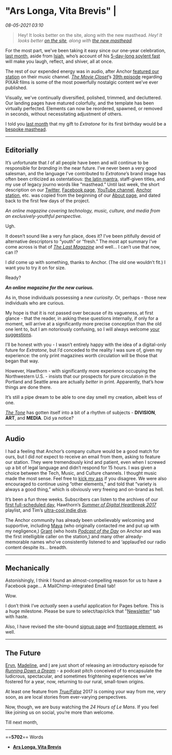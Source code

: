 # "Ars Longa, Vita Brevis" | 

*08-05-2021 03:10* 

> Hey! It looks better on the site, along with the new masthead.
*Hey! It looks better [on the site](http://extratone.com/freq/13), along with [the new masthead](http://extratone.com/masthead).*

  
For the most part, we've been taking it easy since our one-year celebration, [last month](http://extratone.com/freq/12), aside from [Isiah](https://twitter.com/ammnontet), who’s account of his [5-day-long soylent fast](http://bit.ly/isiahsoylent) will make you laugh, reflect, and shiver, all at once.

The rest of our expended energy was in audio, after Anchor [featured our station](http://bit.ly/anchorfeatured) on their music channel. [*The Movie Closet*](http://extratone.com/moviecloset)’s [39th episode](http://bit.ly/moviecloset39) regarding PIXAR films is some of the most powerfully nostalgic content we’ve ever published.

Visually, we've continually diversified, polished, trimmed, and decluttered. Our landing pages have matured colorfully, and the template has been virtually perfected. Elements can now be reordered, spawned, or removed in seconds, without necessitating adjustment of others.

I told you [last month](http://bit.ly/freq12) that my gift to *Extratone* for its first birthday would be a [bespoke masthead](http://extratone.com/masthead).

***

## Editorially

It’s unfortunate that *I* of all people have been and will continue to be responsible for *branding* in the near future. I’ve never been a very good salesman, and the language I’ve contributed to *Extratone*’s brand image has often been criticized as ostentatious: [the latin mantra](http://bit.ly/scribam), staff-given titles, and my use of legacy journo words like “masthead.” Until last week, the short description on our [Twitter](http://twitter.com/extratone), [Facebook page](http://facebook.com/extratonemagazine), [YouTube channel](http://youtube.com/extratone), [Anchor station](http://extratone.com/anchor), etc. was copied from the beginning of our [About page](http://extratone.com/about), and dated back to the first few days of the project.

*An online magazine covering technology, music, culture, and media from an exclusively-youthful perspective.*

Ugh.

It doesn’t sound like a very fun place, does it? I’ve been pitifully devoid of alternative descriptors to “youth” or “fresh.” The most apt summary I’ve come across is that of [*The Last Magazine*](https://thelast-magazine.com/info/) and well… I can’t use that now, can I?

I *did* come up with something, thanks to Anchor. (The old one wouldn’t fit.) I want you to try it on for size.

Ready?

***An online magazine for the new curious.***

As in, those individuals possessing a *new curiosity*. Or, perhaps - those new individuals who are curious.

My hope is that it is not passed over because of its vagueness, at first glance - that the reader, in asking these questions internally, if only for a moment, will arrive at a significantly more precise conception than the old one lent to, but I am notoriously confusing, so I will always welcome [your suggestions](http://extratone.com/bilge).

I’ll be honest with you - I wasn’t entirely happy with the idea of a digital-only future for *Extratone*, but I’d conceded to the reality I was sure of, given my experience: the only print magazines worth circulation will be those that began that way.

However, Hawthorn - with significantly more experience occupying the Northwestern U.S. - insists that our prospects for pure circulation in the Portland and Seattle area are actually *better* in print. Apparently, that’s how things are done there.

It’s still a pipe dream to be able to one day smell my creation, albeit less of one.

[*The Tone*](http://bit.ly/thetone) has gotten itself into a bit of a rhythm of subjects - **DIVISION**, **ART**, and **MEDIA**. Did ya notice?

***

## Audio

I had a feeling that Anchor’s company culture would be a good match for ours, but I did *not* expect to receive an email from them, asking to feature our station. They were tremendously kind and patient, even when I screwed up a bit of legal language and didn’t respond for 15 hours. I was given a choice between the Tech, Music, and Culture channels. I thought music made the most sense. Feel free to [kick my ass](mailto:davidblue@extratone.com) if you disagree. We were also encouraged to continue using “other elements,” and told that “variety is always a good thing,” which is obviously very freeing and on-brand as hell.

It’s been a fun three weeks. Subscribers can listen to the archives of our [first full-scheduled day](https://www.patreon.com/posts/archived-our-day-11592398), Hawthorn’s [*Summer of Digital Heartbreak 2017*](https://www.patreon.com/posts/archived-summer-11609737) playlist, and Tim’s [ultra-cool indie dive](https://www.patreon.com/posts/archived-tims-11643732). 

The Anchor community has already been unbelievably welcoming and supportive, including [Maya](https://twitter.com/mayafish) (who originally contacted me and put up with my negligence,) [Grant](https://twitter.com/gmanteer) (who hosts [*Podcast of the Day*](https://anchor.fm/potd) on Anchor and was the first intelligible caller on the station,) and many other already-memorable names who’ve consistently listened to and ‘applaud’ed our radio content despite its… breadth.

***

## Mechanically

Astonishingly, I think I found an almost-compelling reason for us to have a Facebook page… A MailChimp-integrated Email tab!

Wow. 

I don’t think I’ve *actually* seen a useful application for Pages before. This is a huge milestone. Please be sure to select/tap/click that "[Newsletter](http://bit.ly/thetonefb)" tab with haste.

Also, I have revised the site-bound [signup page](http://extratone.com/email) and [frontpage element](http://www.extratone.com/june12/), as well.

***

## The Future

[Eryn](http://extratone.com/scout), [Madeline](http://extratone.com/dixie), and [I](http://extratone.com/bilge) are just short of releasing an introductory episode for [*Running Down a Dream*](http://extratone.com/dream) [](http://extratone.com/dream) \- a podcast pitch conceived of to encapsulate the ludicrous, spectacular, and sometimes frightening experiences we’ve fostered for a year, now, returning to our rural, small-town origins.

At least one feature from [*True/False*](http://www.extratone.com/tf/) 2017 is coming your way from me, very soon, as are local stories from ever-varying perspectives.

Now, though, we are busy watching the *24 Hours of Le Mans*. If you feel like joining us on social, you’re more than welcome.

Till next month,
***

==**5702**== Words

- **[Ars Longa, Vita Brevis](https://us14.campaign-archive.com/?u=7715f70b539dafc216104455f&id=dbe7d6ec4f)**